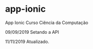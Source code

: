 # app-ionic
App Ionic Curso Ciência da Computação

09/09/2019 Setando a API 

11/11/2019 Atualizado.
